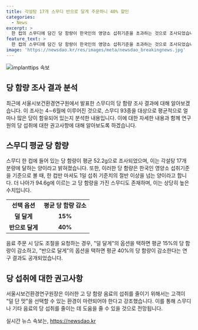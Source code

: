 ```yaml
---
title: 각설탕 17개 스무디 반으로 달게 주문하니 40% 할인
categories:
  - News
excerpt: >
  한 컵의 스무디에 담긴 당 함량이 한국인의 영양소 섭취기준을 초과하는 것으로 조사되었습니다. 평균 52.2g의 당은 각설탕 17개 분량에 달하며, 가장 높은 경우에는 94.6g에 이르기도 합니다. 서울시보건환경연구원은 당도 조절을 통해 당 함량을 줄일 수 있다고 밝히며, 고당 음료의 소비 환경 개선이 필요하다고 강조했습니다.
feature_text: >
  한 컵의 스무디에 담긴 당 함량이 한국인의 영양소 섭취기준을 초과하는 것으로 조사되었습니다. 평균 52.2g의 당은 각설탕 17개 분량에 달하며, 가장 높은 경우에는 94.6g에 이르기도 합니다. 서울시보건환경연구원은 당도 조절을 통해 당 함량을 줄일 수 있다고 밝히며, 고당 음료의 소비 환경 개선이 필요하다고 강조했습니다.
image: 'https://newsdao.kr/res/images/meta/newsdao_breakingnews.jpg'
---
```


<p><img src="https://newsdao.kr/res/images/meta/newsdao_breakingnews.jpg" alt="implanttips 속보" /></p>

<h2>당 함량 조사 결과 분석</h2>

<p data-ke-size="size16">최근에 서울시보건환경연구원에서 발표한 스무디의 당 함량 조사 결과에 대해 알아보겠습니다. 이 조사는 4∼6월에 이루어진 것으로, 스무디 93종을 대상으로 평균적으로 얼마나 많은 당이 함유되어 있는지 분석한 내용입니다. 이에 대한 자세한 내용과 함께 연구원의 당 섭취에 대한 권고사항에 대해 알아보도록 하겠습니다.</p>

<h2>스무디 평균 당 함량</h2>

<p data-ke-size="size16">스무디 한 컵에 들어 있는 당 함량이 평균 52.2g으로 조사되었으며, 이는 각설탕 17개 분량에 달하는 양이라고 밝혀졌습니다. 또한, 이러한 당 함량은 한국인 영양소 섭취기준을 기준으로 볼 때, 한 컵만 마셔도 1일 섭취 기준치의 절반 이상을 넘는 양이라고 합니다. 더 나아가 94.6g에 이르는 고 당 함량을 가진 스무디도 존재하며, 이는 상당히 높은 수치입니다.</p>

<table>
    <tr>
        <td style="text-align: center; height: 17px;"><b>선택 옵션</b></td>
        <td style="text-align: center; height: 17px;"><b>평균 당 함량 감소</b></td>
    </tr>
    <tr>
        <td style="text-align: center; height: 17px;"><b>덜 달게</b></td>
        <td style="text-align: center; height: 17px;"><b>15%</b></td>
    </tr>
    <tr>
        <td style="text-align: center; height: 17px;"><b>반으로 달게</b></td>
        <td style="text-align: center; height: 17px;"><b>40%</b></td>
    </tr>
</table>

<p data-ke-size="size16">음료 주문 시 당도 조절을 요청하는 경우, "덜 달게"의 옵션을 택하면 평균 15%의 당 함량이 감소하고, "반으로 달게"의 옵션을 택하면 평균 40%의 당 함량이 감소한다는 연구 결과도 공개되었습니다.</p>

<h2>당 섭취에 대한 권고사항</h2>

<p data-ke-size="size16">서울시보건환경연구원장은 이러한 고 당 함량 음료의 섭취를 줄이기 위해서는 고객이 "덜 단 맛"을 선택할 수 있는 환경이 마련되어야 한다고 강조했습니다. 이를 통해 스무디나 기타 음료의 당 섭취를 줄이는 데 도움을 줄 수 있을 것으로 전망됩니다.</p>
실시간 뉴스 속보는, <a href="https://newsdao.kr" rel="dofollow">https://newsdao.kr</a>


